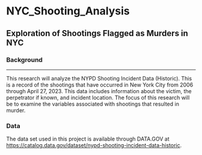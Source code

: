 # NYC_Shooting_Analysis
Exploration of Shootings Flagged as Murders in NYC 
---

### Background
---
This research will analyze the NYPD Shooting Incident Data (Historic). This is a record of the shootings that have occurred in New York City from 2006 through April 27, 2023.  This data includes information about the victim, the perpetrator if known, and incident location. The focus of this research will be to examine the variables associated with shootings that resulted in murder. 


### Data
The data set used in this project is available through DATA.GOV at https://catalog.data.gov/dataset/nypd-shooting-incident-data-historic.
